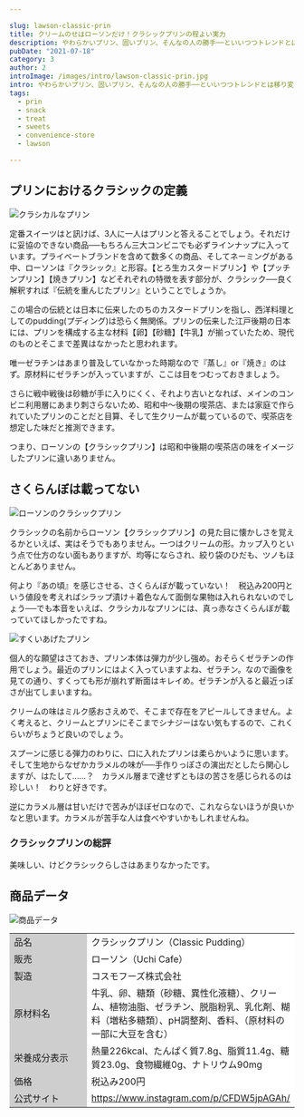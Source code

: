 ```yaml
---

slug: lawson-classic-prin
title: クリームのせはローソンだけ！クラシックプリンの程よい実力
description: やわらかいプリン、固いプリン、そんなの人の勝手──といいつつトレンドとは移り変わるもの。ローソンより2019年6月に発売された『クラシックプリン』が示すクラシック像は、どの時代の味のことをいっているのでしょうか。
pubDate: "2021-07-18"
category: 3
author: 2
introImage: /images/intro/lawson-classic-prin.jpg
intro: やわらかいプリン、固いプリン、そんなの人の勝手──といいつつトレンドとは移り変わるもの。ローソンより2019年6月に発売された『クラシックプリン』が示すクラシック像は、どの時代の味のことをいっているのでしょうか。
tags:
  - prin
  - snack
  - treat
  - sweets
  - convenience-store
  - lawson

---
```


## プリンにおけるクラシックの定義

![クラシカルなプリン](/toriscript-site/images/lawson-classic-prin/1.jpg)

<p>定番スイーツはと訊けば、3人に一人はプリンと答えることでしょう。それだけに妥協のできない商品──もちろん三大コンビニでも必ずラインナップに入っています。プライベートブランドを含めて数多くの商品、そしてネーミングがある中、ローソンは『クラシック』と形容。【とろ生カスタードプリン】や【プッチンプリン】【焼きプリン】などそれぞれの特徴を表す部分が、クラシック──良く解釈すれば『伝統を重んじたプリン』ということでしょうか。

この場合の伝統とは日本に伝来したのちのカスタードプリンを指し、西洋料理としてのpudding(プディング)は恐らく無関係。プリンの伝来した江戸後期の日本には、プリンを構成する主な材料【卵】【砂糖】【牛乳】が揃っていたため、現代のものとそこまで差異はなかったと思われます。

唯一ゼラチンはあまり普及していなかった時期なので『蒸し』or『焼き』のはず。原材料にゼラチンが入っていますが、ここは目をつむっておきましょう。

さらに戦中戦後は砂糖が手に入りにくく、それより古いとなれば、メインのコンビニ利用層にあまり刺さらないため、昭和中～後期の喫茶店、または家庭で作られていたプリンのことだと目算、そして生クリームが載っているので、喫茶店を想定した味だと推測できます。

つまり、ローソンの【クラシックプリン】は昭和中後期の喫茶店の味をイメージしたプリンに違いありません。
</p>

## さくらんぼは載ってない

![ローソンのクラシックプリン](/toriscript-site/images/lawson-classic-prin/2.jpg)
<p>クラシックの名前からローソン【クラシックプリン】の見た目に懐かしさを覚えるかといえば、実はそうでもありません。一つはクリームの形。カップ入りという点で仕方のない面もありますが、均等にならされ、絞り袋のひだも、ツノもほとんどありません。

何より『あの頃』を感じさせる、さくらんぼが載っていない！　税込み200円という値段を考えればシラップ漬け＋着色なんて面倒な果物は入れられないのでしょう──でも本音をいえば、クラシカルなプリンには、真っ赤なさくらんぼが載っていてほしかったですね。


![すくいあげたプリン](/toriscript-site/images/lawson-classic-prin/3.jpg)

個人的な願望はさておき、プリン本体は弾力が少し強め。おそらくゼラチンの作用でしょう。最近のプリンにはよく入っていますよね、ゼラチン。なので画像を見ての通り、すくっても形が崩れず断面はキレイめ。ゼラチンが入ると最近っぽさが出てしまいますね。

クリームの味はミルク感おさえめで、そこまで存在をアピールしてきません。よく考えると、クリームとプリンにそこまでシナジーはない気もするので、これくらいがちょうど良いのでしょう。

スプーンに感じる弾力のわりに、口に入れたプリンは柔らかいように思います。そして生地からなぜかカラメルの味が──手作りっぽさの演出だとしたら関心しますが、はたして……？　カラメル層まで達せずともほの苦さを感じられるのは珍しい！　わりと好きです。

逆にカラメル層は甘いだけで苦みがほぼゼロなので、これならないほうが良いかなと思います。カラメルが苦手な人は食べやすいかもしれませんね。
</p>

### クラシックプリンの総評
美味しい、けどクラシックらしさはあまりなかったです。
## 商品データ

![商品データ](/toriscript-site/images/lawson-classic-prin/4.jpg)
<p>
<table class="skeletonTable" style="margin: 0;" border="0" width="100%" cellspacing="0" cellpadding="1" align="left">
<tbody>
<tr>
<td style="width: 140px;" bgcolor="#cecece">品名</td>
<td bgcolor="#ffffff">クラシックプリン（Classic Pudding）</td>
</tr>
<tr>
<td bgcolor="#cecece">販売</td>
<td bgcolor="#ffffff">ローソン（Uchi Cafe）</td>
</tr>
<tr>
<td bgcolor="#cecece">製造</td>
<td bgcolor="#ffffff">コスモフーズ株式会社</td>
</tr>
<tr>
<td bgcolor="#cecece">原材料名</td>
<td bgcolor="#ffffff">牛乳、卵、糖類（砂糖、異性化液糖）、クリーム、植物油脂、ゼラチン、脱脂粉乳、乳化剤、糊料（増粘多糖類）、pH調整剤、香料、（原材料の一部に大豆を含む）</td>
</tr>
<tr>
<td bgcolor="#cecece">栄養成分表示</td>
<td bgcolor="#ffffff">熱量226kcal、たんぱく質7.8g、脂質11.4g、糖質23.0g、食物繊維0g、ナトリウム90mg</td>
</tr>
<tr>
<td bgcolor="#cecece">価格</td>
<td bgcolor="#ffffff">税込み200円</td>
</tr>
<tr>
<td bgcolor="#cecece">公式サイト</td>
<td bgcolor="#ffffff"><a href="https://www.instagram.com/p/CFDW5jpAGAh/" target="_blank" rel="noopener">https://www.instagram.com/p/CFDW5jpAGAh/</a></td>
</tr>
</tbody>
</table>
</p>


---
